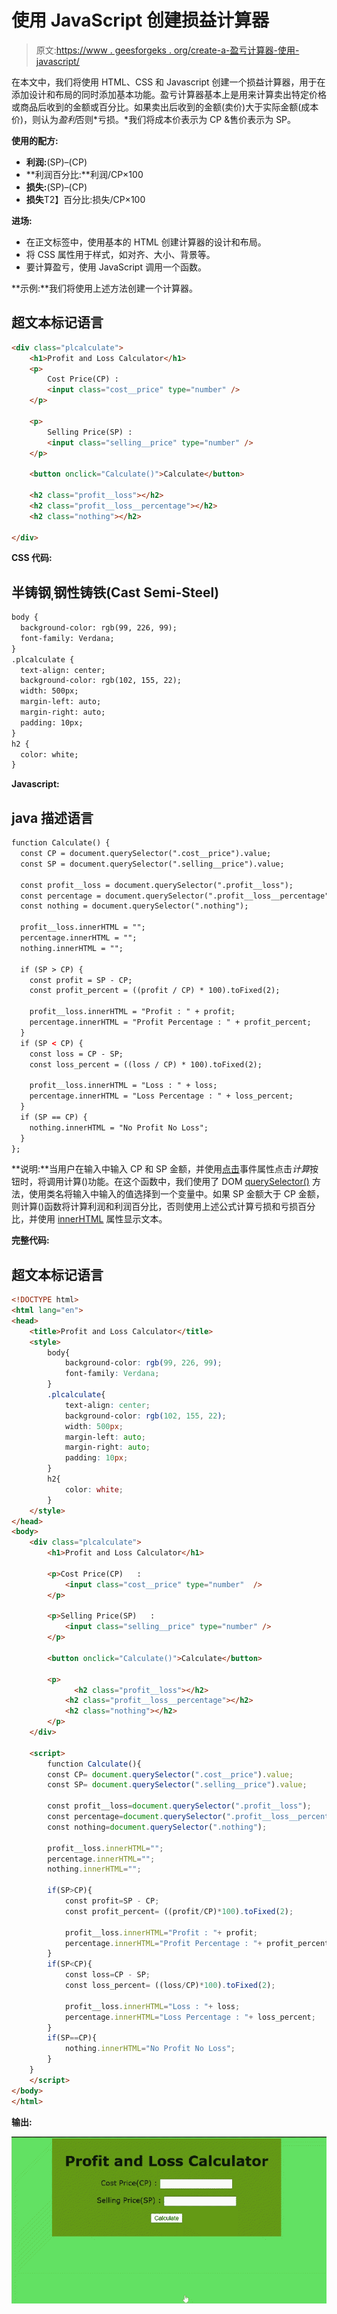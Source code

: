 # 使用 JavaScript 创建损益计算器

> 原文:[https://www . geesforgeks . org/create-a-盈亏计算器-使用-javascript/](https://www.geeksforgeeks.org/create-a-profit-and-loss-calculator-using-javascript/)

在本文中，我们将使用 HTML、CSS 和 Javascript 创建一个损益计算器，用于在添加设计和布局的同时添加基本功能。盈亏计算器基本上是用来计算卖出特定价格或商品后收到的金额或百分比。如果卖出后收到的金额(卖价)大于实际金额(成本价)，则认为*盈利*否则*亏损。*我们将成本价表示为 CP &售价表示为 SP。

**使用的配方:**

*   **利润:**(SP)–(CP)
*   **利润百分比:**利润/CP×100
*   **损失:**(SP)–(CP)
*   **损失**T2】百分比:损失/CP×100

**进场:**

*   在正文标签中，使用基本的 HTML 创建计算器的设计和布局。
*   将 CSS 属性用于样式，如对齐、大小、背景等。
*   要计算盈亏，使用 JavaScript 调用一个函数。

**示例:**我们将使用上述方法创建一个计算器。

## 超文本标记语言

```html
<div class="plcalculate">
    <h1>Profit and Loss Calculator</h1>
    <p>
        Cost Price(CP) :
        <input class="cost__price" type="number" />
    </p>

    <p>
        Selling Price(SP) :
        <input class="selling__price" type="number" />
    </p>

    <button onclick="Calculate()">Calculate</button>

    <h2 class="profit__loss"></h2>
    <h2 class="profit__loss__percentage"></h2>
    <h2 class="nothing"></h2>

</div>
```

**CSS 代码:**

## 半铸钢ˌ钢性铸铁(Cast Semi-Steel)

```html
body {
  background-color: rgb(99, 226, 99);
  font-family: Verdana;
}
.plcalculate {
  text-align: center;
  background-color: rgb(102, 155, 22);
  width: 500px;
  margin-left: auto;
  margin-right: auto;
  padding: 10px;
}
h2 {
  color: white;
}
```

**Javascript:**

## java 描述语言

```html
function Calculate() {
  const CP = document.querySelector(".cost__price").value;
  const SP = document.querySelector(".selling__price").value;

  const profit__loss = document.querySelector(".profit__loss");
  const percentage = document.querySelector(".profit__loss__percentage");
  const nothing = document.querySelector(".nothing");

  profit__loss.innerHTML = "";
  percentage.innerHTML = "";
  nothing.innerHTML = "";

  if (SP > CP) {
    const profit = SP - CP;
    const profit_percent = ((profit / CP) * 100).toFixed(2);

    profit__loss.innerHTML = "Profit : " + profit;
    percentage.innerHTML = "Profit Percentage : " + profit_percent;
  }
  if (SP < CP) {
    const loss = CP - SP;
    const loss_percent = ((loss / CP) * 100).toFixed(2);

    profit__loss.innerHTML = "Loss : " + loss;
    percentage.innerHTML = "Loss Percentage : " + loss_percent;
  }
  if (SP == CP) {
    nothing.innerHTML = "No Profit No Loss";
  }
};
```

**说明:**当用户在输入中输入 CP 和 SP 金额，并使用[点击](https://www.geeksforgeeks.org/html-onclick-event-attribute/)事件属性点击*计算*按钮时，将调用计算()功能。在这个函数中，我们使用了 DOM [querySelector()](https://www.geeksforgeeks.org/html-dom-queryselector-method/) 方法，使用类名将输入中输入的值选择到一个变量中。如果 SP 金额大于 CP 金额，则计算()函数将计算利润和利润百分比，否则使用上述公式计算亏损和亏损百分比，并使用 [innerHTML](https://www.geeksforgeeks.org/html-dom-innerhtml-property/) 属性显示文本。

**完整代码:**

## 超文本标记语言

```html
<!DOCTYPE html>
<html lang="en">
<head>
    <title>Profit and Loss Calculator</title>
    <style>
        body{
            background-color: rgb(99, 226, 99);
            font-family: Verdana;
        }
        .plcalculate{
            text-align: center;
            background-color: rgb(102, 155, 22);
            width: 500px;
            margin-left: auto;
            margin-right: auto;
            padding: 10px;
        }
        h2{
            color: white;
        }
    </style>
</head>
<body>
    <div class="plcalculate">
        <h1>Profit and Loss Calculator</h1>

        <p>Cost Price(CP)   :
            <input class="cost__price" type="number"  />
        </p>

        <p>Selling Price(SP)   :
            <input class="selling__price" type="number" />
        </p>

        <button onclick="Calculate()">Calculate</button>

        <p>
              <h2 class="profit__loss"></h2>
            <h2 class="profit__loss__percentage"></h2>
            <h2 class="nothing"></h2>
        </p>
    </div>

    <script>
        function Calculate(){
        const CP= document.querySelector(".cost__price").value;
        const SP= document.querySelector(".selling__price").value;

        const profit__loss=document.querySelector(".profit__loss");
        const percentage=document.querySelector(".profit__loss__percentage");
        const nothing=document.querySelector(".nothing");

        profit__loss.innerHTML="";
        percentage.innerHTML="";
        nothing.innerHTML="";

        if(SP>CP){
            const profit=SP - CP;
            const profit_percent= ((profit/CP)*100).toFixed(2);

            profit__loss.innerHTML="Profit : "+ profit;
            percentage.innerHTML="Profit Percentage : "+ profit_percent;
        }
        if(SP<CP){
            const loss=CP - SP;
            const loss_percent= ((loss/CP)*100).toFixed(2);

            profit__loss.innerHTML="Loss : "+ loss;
            percentage.innerHTML="Loss Percentage : "+ loss_percent;
        }
        if(SP==CP){
            nothing.innerHTML="No Profit No Loss";
        }
    }
    </script>
</body>
</html>
```

**输出:**

![](img/83d166c9baead820a95fc2e7e9fb69d9.png)